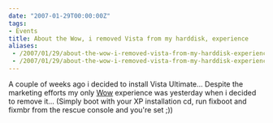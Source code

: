 ```yaml
---
date: "2007-01-29T00:00:00Z"
tags:
- Events
title: About the Wow, i removed Vista from my harddisk, experience
aliases:
 - /2007/01/29/about-the-wow-i-removed-vista-from-my-harddisk-experience/
 - /2007/01/29/about-the-wow-i-removed-vista-from-my-harddisk-experience.html
---
```

A couple of weeks ago i decided to install Vista Ultimate... Despite the marketing efforts my only [Wow](http://www.experiencethewow.be/) experience was yesterday when i decided to remove it... (Simply boot with your XP installation cd, run fixboot and fixmbr from the rescue console and you're set ;))
